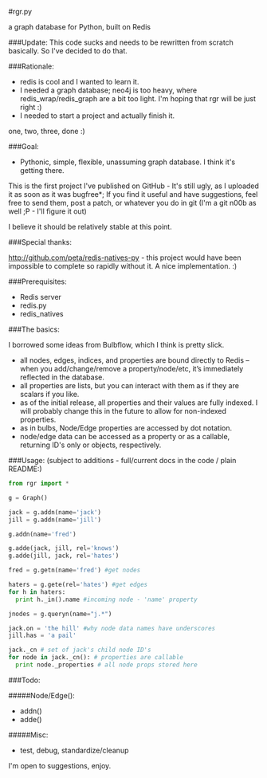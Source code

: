 #rgr.py

a graph database for Python, built on Redis

###Update: This code sucks and needs to be rewritten from scratch basically. So I've decided to do that. 

###Rationale:
- redis is cool and I wanted to learn it.
- I needed a graph database; neo4j is too heavy, where redis_wrap/redis_graph are a bit too light. I'm hoping that rgr will be just right :)
- I needed to start a project and actually finish it.

one, two, three, done :)

###Goal:

- Pythonic, simple, flexible, unassuming graph database. I think it's getting there.

This is the first project I've published on GitHub - It's still ugly, as I uploaded it as soon as it was bugfree*; If you find it useful and have suggestions, feel free to send them, post a patch, or whatever you do in git (I'm a git n00b as well ;P - I'll figure it out)

I believe it should be relatively stable at this point.

###Special thanks:

http://github.com/peta/redis-natives-py - this project would have been impossible to complete so rapidly without it. A nice implementation. :)

###Prerequisites:

- Redis server
- redis.py
- redis_natives

###The basics:

I borrowed some ideas from Bulbflow, which I think is pretty slick.

- all nodes, edges, indices, and properties are bound directly to Redis – when you add/change/remove a property/node/etc, it’s immediately reflected in the database.
- all properties are lists, but you can interact with them as if they are scalars if you like.
- as of the initial release, all properties and their values are fully indexed. I will probably change this in the future to allow for non-indexed properties.
- as in bulbs, Node/Edge properties are accessed by dot notation.
- node/edge data can be accessed as a property or as a callable, returning ID's only or objects, respectively.

###Usage: 
(subject to additions - full/current docs in the code / plain README:)

```python
from rgr import *

g = Graph()

jack = g.addn(name='jack')
jill = g.addn(name='jill')

g.addn(name='fred')

g.adde(jack, jill, rel='knows')
g.adde(jill, jack, rel='hates')

fred = g.getn(name='fred') #get nodes

haters = g.gete(rel='hates') #get edges
for h in haters:
  print h._in().name #incoming node - 'name' property

jnodes = g.queryn(name="j.*")

jack.on = 'the hill' #why node data names have underscores
jill.has = 'a pail'

jack._cn # set of jack's child node ID's
for node in jack._cn(): # properties are callable
  print node._properties # all node props stored here

```
###Todo:

#####Node/Edge(): 
- addn()
- adde()

#####Misc:
- test, debug, standardize/cleanup


I'm open to suggestions, enjoy.
